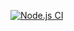 [![Node.js CI](https://github.com/lasity34/registration_numbers_webapp/actions/workflows/node.js.yml/badge.svg)](https://github.com/lasity34/registration_numbers_webapp/actions/workflows/node.js.yml)